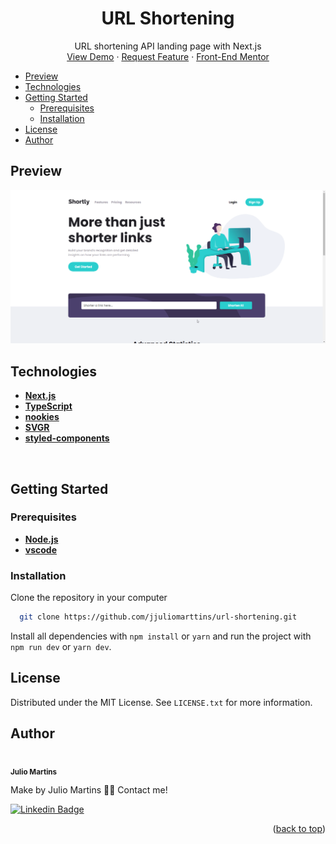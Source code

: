 <a name="readme-top"></a>

<div align="center">
  <h1 align="center">URL Shortening</h1>

  <p align="center">
    URL shortening API landing page with Next.js
    <br />
    <a href="https://url-shortening-iota.vercel.app/">View Demo</a>
    ·
    <a href="https://github.com/jjuliomarttins/url-shortening/issues">Request Feature</a>
    ·
    <a href="https://www.frontendmentor.io/home">Front-End Mentor</a>
  </p>
</div>

<ul>
  <li>
    <a href="#preview">Preview</a>
  <li>
    <a href="#technologies">Technologies</a>
  </li>
  </li>
  <li>
    <a href="#getting-started">Getting Started</a>
    <ul>
      <li><a href="#prerequisites">Prerequisites</a></li>
      <li><a href="#installation">Installation</a></li>
    </ul>
  </li>
  <li><a href="#license">License</a></li>
  <li><a href="#author">Author</a></li>
</ul>

## Preview

<img src="./.github/images/readme-preview.gif" alt="Project Preview Gif" />

<br />

## Technologies

- **[Next.js](https://nextjs.org/)**
- **[TypeScript](https://www.typescriptlang.org/)**
- **[nookies](https://github.com/maticzav/nookies)**
- **[SVGR](https://react-svgr.com/docs/getting-started)**
- **[styled-components](https://styled-components.com/)**

<br />

## Getting Started

### Prerequisites

- **[Node.js](https://nodejs.org/en/)**
- **[vscode](https://code.visualstudio.com/)**

### Installation

Clone the repository in your computer

```bash
  git clone https://github.com/jjuliomarttins/url-shortening.git
```

Install all dependencies with `npm install` or `yarn` and run the project with `npm run dev` or `yarn dev`.

## License

Distributed under the MIT License. See `LICENSE.txt` for more information.

## Author

<img style="border-radius: 50%;" src="https://avatars.githubusercontent.com/u/49854105?v=4" width="100px;" alt=""/>
<br />
<sub><b>Julio Martins</b></sub></a>

Make by Julio Martins 👋🏽 Contact me!

[![Linkedin Badge](https://img.shields.io/badge/-@jjuliomarttins-1262BF?style=for-the-badge&labelColor=1262BF&logo=linkedin&logoColor=white&link=https://twitter.com/jjuliomarttins)](https://www.linkedin.com/in/jjuliomarttins/)

<p align="right">(<a href="#readme-top">back to top</a>)</p>
